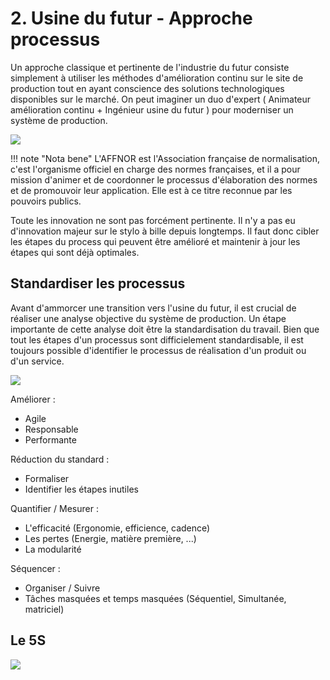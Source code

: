 # 2. Usine du futur - Approche processus

Un approche classique et pertinente de l'industrie du futur consiste simplement à utiliser les méthodes d'amélioration continu sur le site de production tout en ayant conscience des solutions technologiques disponibles sur le marché.
On peut imaginer un duo d'expert ( Animateur amélioration continu + Ingénieur usine du futur ) pour moderniser un système de production.

![](https://user.oc-static.com/upload/2019/01/24/15483236857861_Processus.png)

!!! note "Nota bene"
    L'AFFNOR est l'Association française de normalisation, c'est l'organisme officiel en charge des normes françaises, et il a pour mission d'animer et de coordonner le processus d'élaboration des normes et de promouvoir leur application. Elle est à ce titre reconnue par les pouvoirs publics.

Toute les innovation ne sont pas forcément pertinente. Il n'y a pas eu d'innovation majeur sur le stylo à bille depuis longtemps. Il faut donc cibler les étapes du process qui peuvent être amélioré et maintenir à jour les étapes qui sont déjà optimales.

## Standardiser les processus

Avant d'ammorcer une transition vers l'usine du futur, il est crucial de réaliser une analyse objective du système de production.
Un étape importante de cette analyse doit être la standardisation du travail. Bien que tout les étapes d'un processus sont difficielement standardisable, il est toujours possible d'identifier le processus de réalisation d'un produit ou d'un service.

![](https://www.createch.ca/hs-fs/hubfs/Standard%20travail%20d%C3%A9taill%C3%A9.png?width=600&name=Standard%20travail%20d%C3%A9taill%C3%A9.png)

Améliorer : 

- Agile
- Responsable
- Performante

Réduction du standard :

- Formaliser
- Identifier les étapes inutiles

Quantifier / Mesurer  :

- L'efficacité (Ergonomie, efficience, cadence)
- Les pertes (Energie, matière première, ...)
- La modularité

Séquencer :

- Organiser / Suivre
- Tâches masquées et temps masquées (Séquentiel, Simultanée, matriciel)

## Le 5S

![](https://www.createch.ca/hs-fs/hubfs/M%C3%A9thode%20des%205S.png?width=600&name=M%C3%A9thode%20des%205S.png)


